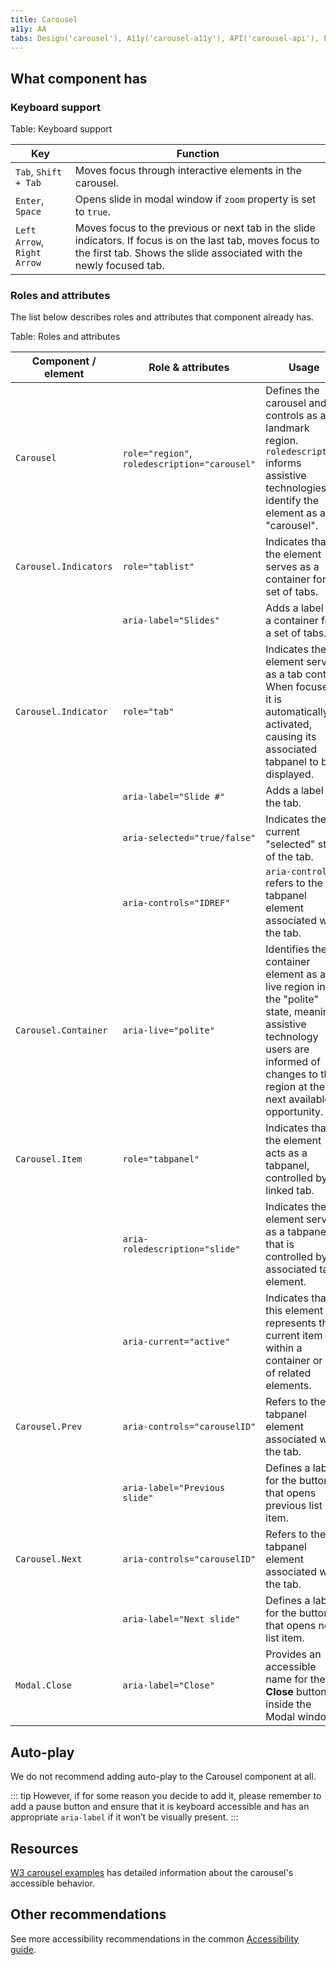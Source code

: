 ```yaml
---
title: Carousel
a11y: AA
tabs: Design('carousel'), A11y('carousel-a11y'), API('carousel-api'), Example('carousel-code'), Changelog('carousel-changelog')
---
```


## What component has

### Keyboard support

Table: Keyboard support

| Key                         | Function                                                                                                                                                                           |
| --------------------------- | ---------------------------------------------------------------------------------------------------------------------------------------------------------------------------------- |
| `Tab`, `Shift + Tab`        | Moves focus through interactive elements in the carousel.                                                                                                                          |
| `Enter`, `Space`            | Opens slide in modal window if `zoom` property is set to `true`.                                                                                                                   |
| `Left Arrow`, `Right Arrow` | Moves focus to the previous or next tab in the slide indicators. If focus is on the last tab, moves focus to the first tab. Shows the slide associated with the newly focused tab. |

### Roles and attributes

The list below describes roles and attributes that component already has.

Table: Roles and attributes

| Component / element                 | Role & attributes                             | Usage                                                                                                                                                                                |
| ----------------------------------- | --------------------------------------------- | ------------------------------------------------------------------------------------------------------------------------------------------------------------------------------------ |
| `Carousel`                          | `role="region"`, `roledescription="carousel"` | Defines the carousel and its controls as a landmark region. `roledescription` informs assistive technologies to identify the element as a "carousel".                                |
| `Carousel.Indicators`               | `role="tablist"`                              | Indicates that the element serves as a container for a set of tabs.                                                                                                                  |
|                                     | `aria-label="Slides"`                         | Adds a label to a container for a set of tabs.                                                                                                                                       |
| `Carousel.Indicator`                | `role="tab"`                                  | Indicates the element serves as a tab control. When focused, it is automatically activated, causing its associated tabpanel to be displayed.                                         |
|                                     | `aria-label="Slide #"`                        | Adds a label to the tab.                                                                                                                                                             |
|                                     | `aria-selected="true/false"`                  | Indicates the current "selected" state of the tab.                                                                                                                                   |
|                                     | `aria-controls="IDREF"`                       | `aria-controls` refers to the tabpanel element associated with the tab.                                                                                                              |
| `Carousel.Container` | `aria-live="polite"`                          | Identifies the container element as a live region in the "polite" state, meaning assistive technology users are informed of changes to the region at the next available opportunity. |
| `Carousel.Item`                     | `role="tabpanel"`                             | Indicates that the element acts as a tabpanel, controlled by its linked tab.                                                                                                         |
|                                     | `aria-roledescription="slide"`                | Indicates the element serves as a tabpanel that is controlled by its associated tab element.                                                                                         |
|                                     | `aria-current="active"`                       | Indicates that this element represents the current item within a container or set of related elements.                                                                               |
| `Carousel.Prev`                     | `aria-controls="carouselID"`                  | Refers to the tabpanel element associated with the tab.                                                                                                                              |
|                                     | `aria-label="Previous slide"`                 | Defines a label for the button that opens previous list item.                                                                                                                        |
| `Carousel.Next`                     | `aria-controls="carouselID"`                  | Refers to the tabpanel element associated with the tab.                                                                                                                              |
|                                     | `aria-label="Next slide"`                     | Defines a label for the button that opens next list item.                                                                                                                            |  |
| `Modal.Close`                       | `aria-label="Close"`                          | Provides an accessible name for the **Close** button inside the Modal window.                                                                                                        |

<!-- | `Carousel.Item`                                     | `aria-label="X of Y"`                         | Provides an accessible name for the tab (slide) that indicates what position the slide is in the set of slides.                                                                      | -->

## Auto-play

We do not recommend adding auto-play to the Carousel component at all.

::: tip
However, if for some reason you decide to add it, please remember to add a pause button and ensure that it is keyboard accessible and has an appropriate `aria-label` if it won’t be visually present.
:::

## Resources

[W3 carousel examples](https://www.w3.org/WAI/ARIA/apg/patterns/carousel/) has detailed information about the carousel's accessible behavior.

## Other recommendations

See more accessibility recommendations in the common [Accessibility guide](/core-principles/a11y/a11y).

<!--@include: ./carousel-a11y-report.md-->
